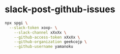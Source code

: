 # slack-post-github-issues

```bash
npx spgi \
  --slack-token xoxp- \
	--slack-channel xXxXx \
	--github-access-token xXxXx \
	--github-organization geekcojp \
	--github-username yamanoku
```
